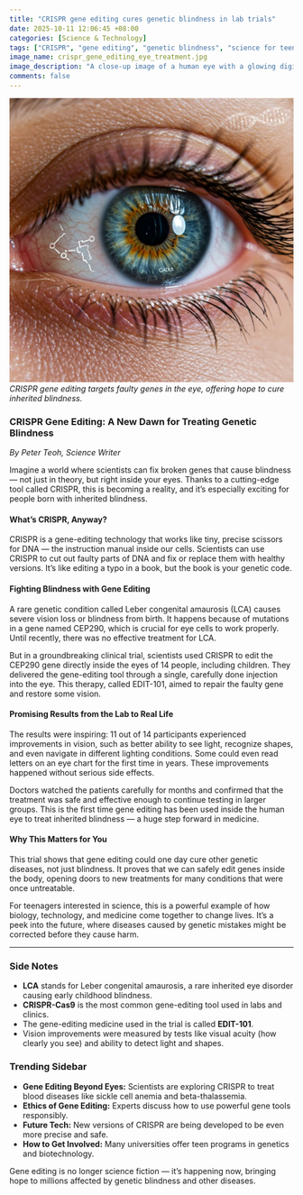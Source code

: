 ```yaml
---
title: "CRISPR gene editing cures genetic blindness in lab trials"
date: 2025-10-11 12:06:45 +08:00
categories: [Science & Technology]
tags: ["CRISPR", "gene editing", "genetic blindness", "science for teens", "biotechnology"]
image_name: crispr_gene_editing_eye_treatment.jpg
image_description: "A close-up image of a human eye with a glowing digital overlay representing gene editing technology. The image combines a realistic eye photo with illustrated molecular structures of CRISPR-Cas9 editing tools and DNA strands, symbolizing the gene therapy process targeting inherited blindness."
comments: false
---
```


![CRISPR gene editing targets faulty genes in the eye, offering hope to cure inherited blindness.](/assets/images/crispr_gene_editing_eye_treatment.jpg)
*CRISPR gene editing targets faulty genes in the eye, offering hope to cure inherited blindness.*

<!-- Image Description: A close-up image of a human eye with a glowing digital overlay representing gene editing technology. The image combines a realistic eye photo with illustrated molecular structures of CRISPR-Cas9 editing tools and DNA strands, symbolizing the gene therapy process targeting inherited blindness. -->

### CRISPR Gene Editing: A New Dawn for Treating Genetic Blindness

*By Peter Teoh, Science Writer*

Imagine a world where scientists can fix broken genes that cause blindness — not just in theory, but right inside your eyes. Thanks to a cutting-edge tool called CRISPR, this is becoming a reality, and it’s especially exciting for people born with inherited blindness.

#### What’s CRISPR, Anyway?
CRISPR is a gene-editing technology that works like tiny, precise scissors for DNA — the instruction manual inside our cells. Scientists can use CRISPR to cut out faulty parts of DNA and fix or replace them with healthy versions. It’s like editing a typo in a book, but the book is your genetic code.

#### Fighting Blindness with Gene Editing
A rare genetic condition called Leber congenital amaurosis (LCA) causes severe vision loss or blindness from birth. It happens because of mutations in a gene named CEP290, which is crucial for eye cells to work properly. Until recently, there was no effective treatment for LCA.

But in a groundbreaking clinical trial, scientists used CRISPR to edit the CEP290 gene directly inside the eyes of 14 people, including children. They delivered the gene-editing tool through a single, carefully done injection into the eye. This therapy, called EDIT-101, aimed to repair the faulty gene and restore some vision.

#### Promising Results from the Lab to Real Life
The results were inspiring: 11 out of 14 participants experienced improvements in vision, such as better ability to see light, recognize shapes, and even navigate in different lighting conditions. Some could even read letters on an eye chart for the first time in years. These improvements happened without serious side effects.

Doctors watched the patients carefully for months and confirmed that the treatment was safe and effective enough to continue testing in larger groups. This is the first time gene editing has been used inside the human eye to treat inherited blindness — a huge step forward in medicine.

#### Why This Matters for You
This trial shows that gene editing could one day cure other genetic diseases, not just blindness. It proves that we can safely edit genes inside the body, opening doors to new treatments for many conditions that were once untreatable.

For teenagers interested in science, this is a powerful example of how biology, technology, and medicine come together to change lives. It’s a peek into the future, where diseases caused by genetic mistakes might be corrected before they cause harm.

---

### Side Notes
- **LCA** stands for Leber congenital amaurosis, a rare inherited eye disorder causing early childhood blindness.
- **CRISPR-Cas9** is the most common gene-editing tool used in labs and clinics.
- The gene-editing medicine used in the trial is called **EDIT-101**.
- Vision improvements were measured by tests like visual acuity (how clearly you see) and ability to detect light and shapes.

### Trending Sidebar
- **Gene Editing Beyond Eyes:** Scientists are exploring CRISPR to treat blood diseases like sickle cell anemia and beta-thalassemia.
- **Ethics of Gene Editing:** Experts discuss how to use powerful gene tools responsibly.
- **Future Tech:** New versions of CRISPR are being developed to be even more precise and safe.
- **How to Get Involved:** Many universities offer teen programs in genetics and biotechnology.

Gene editing is no longer science fiction — it’s happening now, bringing hope to millions affected by genetic blindness and other diseases.
